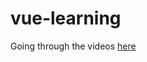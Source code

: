 # vue-learning

Going through the videos [here](www.youtube.com/playlist?list=PL4cUxeGkcC9hYYGbV60Vq3IXYNfDk8At1)